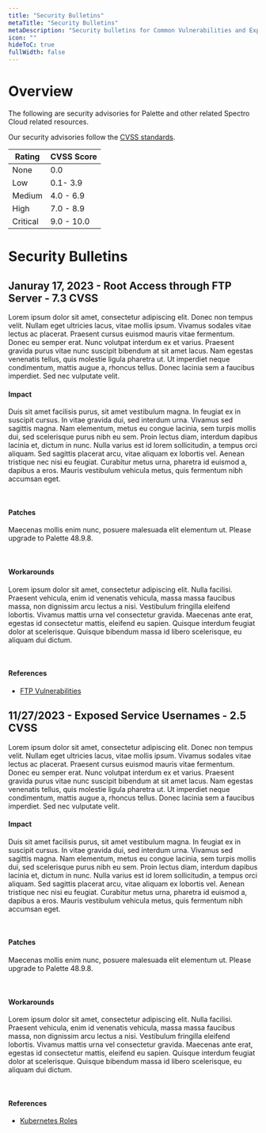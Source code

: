```yaml
---
title: "Security Bulletins"
metaTitle: "Security Bulletins"
metaDescription: "Security bulletins for Common Vulnerabilities and Exposures (CVEs)"
icon: ""
hideToC: true
fullWidth: false
---
```


# Overview

The following are security advisories for Palette and other related Spectro Cloud related resources.

Our security advisories follow the [CVSS standards](https://www.first.org/cvss/v3.1/specification-document#Qualitative-Severity-Rating-Scale).

| Rating   | CVSS Score |
|----------|------------|
| None     | 0.0        |
| Low      | 0.1- 3.9   |
| Medium   | 4.0 - 6.9  |
| High     | 7.0 - 8.9  |
| Critical | 9.0 - 10.0 |


# Security Bulletins

## Januray 17, 2023 - Root Access through FTP Server - 7.3 CVSS

Lorem ipsum dolor sit amet, consectetur adipiscing elit. Donec non tempus velit. Nullam eget ultricies lacus, vitae mollis ipsum. Vivamus sodales vitae lectus ac placerat. Praesent cursus euismod mauris vitae fermentum. Donec eu semper erat. Nunc volutpat interdum ex et varius. Praesent gravida purus vitae nunc suscipit bibendum at sit amet lacus. Nam egestas venenatis tellus, quis molestie ligula pharetra ut. Ut imperdiet neque condimentum, mattis augue a, rhoncus tellus. Donec lacinia sem a faucibus imperdiet. Sed nec vulputate velit.
<br />

#### Impact

Duis sit amet facilisis purus, sit amet vestibulum magna. In feugiat ex in suscipit cursus. In vitae gravida dui, sed interdum urna. Vivamus sed sagittis magna. Nam elementum, metus eu congue lacinia, sem turpis mollis dui, sed scelerisque purus nibh eu sem. Proin lectus diam, interdum dapibus lacinia et, dictum in nunc. Nulla varius est id lorem sollicitudin, a tempus orci aliquam. Sed sagittis placerat arcu, vitae aliquam ex lobortis vel. Aenean tristique nec nisi eu feugiat. Curabitur metus urna, pharetra id euismod a, dapibus a eros. Mauris vestibulum vehicula metus, quis fermentum nibh accumsan eget.

<br />

#### Patches

Maecenas mollis enim nunc, posuere malesuada elit elementum ut. Please upgrade to Palette 48.9.8.

<br />

#### Workarounds

Lorem ipsum dolor sit amet, consectetur adipiscing elit. Nulla facilisi. Praesent vehicula, enim id venenatis vehicula, massa massa faucibus massa, non dignissim arcu lectus a nisi. Vestibulum fringilla eleifend lobortis. Vivamus mattis urna vel consectetur gravida. Maecenas ante erat, egestas id consectetur mattis, eleifend eu sapien. Quisque interdum feugiat dolor at scelerisque. Quisque bibendum massa id libero scelerisque, eu aliquam dui dictum.

<br />

#### References

- [FTP Vulnerabilities](https://spectrocloud.com)


## 11/27/2023 - Exposed Service Usernames - 2.5 CVSS

Lorem ipsum dolor sit amet, consectetur adipiscing elit. Donec non tempus velit. Nullam eget ultricies lacus, vitae mollis ipsum. Vivamus sodales vitae lectus ac placerat. Praesent cursus euismod mauris vitae fermentum. Donec eu semper erat. Nunc volutpat interdum ex et varius. Praesent gravida purus vitae nunc suscipit bibendum at sit amet lacus. Nam egestas venenatis tellus, quis molestie ligula pharetra ut. Ut imperdiet neque condimentum, mattis augue a, rhoncus tellus. Donec lacinia sem a faucibus imperdiet. Sed nec vulputate velit.
<br />

#### Impact

Duis sit amet facilisis purus, sit amet vestibulum magna. In feugiat ex in suscipit cursus. In vitae gravida dui, sed interdum urna. Vivamus sed sagittis magna. Nam elementum, metus eu congue lacinia, sem turpis mollis dui, sed scelerisque purus nibh eu sem. Proin lectus diam, interdum dapibus lacinia et, dictum in nunc. Nulla varius est id lorem sollicitudin, a tempus orci aliquam. Sed sagittis placerat arcu, vitae aliquam ex lobortis vel. Aenean tristique nec nisi eu feugiat. Curabitur metus urna, pharetra id euismod a, dapibus a eros. Mauris vestibulum vehicula metus, quis fermentum nibh accumsan eget.

<br />

#### Patches

Maecenas mollis enim nunc, posuere malesuada elit elementum ut. Please upgrade to Palette 48.9.8.

<br />

#### Workarounds

Lorem ipsum dolor sit amet, consectetur adipiscing elit. Nulla facilisi. Praesent vehicula, enim id venenatis vehicula, massa massa faucibus massa, non dignissim arcu lectus a nisi. Vestibulum fringilla eleifend lobortis. Vivamus mattis urna vel consectetur gravida. Maecenas ante erat, egestas id consectetur mattis, eleifend eu sapien. Quisque interdum feugiat dolor at scelerisque. Quisque bibendum massa id libero scelerisque, eu aliquam dui dictum.

<br />

#### References

- [Kubernetes Roles](https://spectrocloud.com)


<br />
<br />
